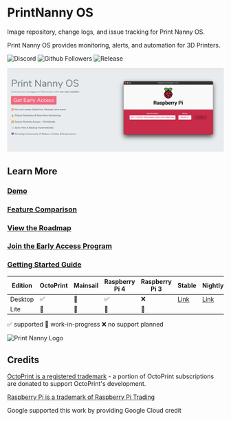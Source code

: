 # PrintNanny OS

Image repository, change logs, and issue tracking for Print Nanny OS.

Print Nanny OS provides monitoring, alerts, and automation for 3D Printers.

![Discord](https://img.shields.io/discord/773452324692688956)
![Github Followers](https://img.shields.io/github/followers/leigh-johnson?style=social)
![Release](https://img.shields.io/github/release-date-pre/bitsy-ai/printnanny-os)

![Print Nanny Header](https://github.com/bitsy-ai/printnanny-os/raw/main/images/header.png)

## Learn More

### [Demo](https://www.print-nanny.com/)
### [Feature Comparison](https://print-nanny.com/devices/releases/)
### [View the Roadmap](https://bitsy-ai.notion.site/Print-Nanny-Roadmap-7b48a2c8d83248eea2de14edfeaf52ee)
### [Join the Early Access Program](https://www.print-nanny.com/subscriptions/checkout)
### [Getting Started Guide](https://bitsy-ai.notion.site/Getting-Started-with-Print-Nanny-OS-817bc65297ff44a085120c663dced5f3)


| Edition | OctoPrint | Mainsail | Raspberry Pi 4 | Raspberry Pi 3 | Stable                                                                    | Nightly                                                                    |
|---------|-----------|----------|----------------|----------------|---------------------------------------------------------------------------|----------------------------------------------------------------------------|
| Desktop | ✅         | 🚧        | ✅              | ❌              | [Link](https://dl.print-nanny.com/printnanny-os/octoprint-bullseye-arm64/stable/) | [Link](https://dl.print-nanny.com/printnanny-os/octoprint-bullseye-arm64/nightly/) |
| Lite    | 🚧         | 🚧        | 🚧              | 🚧              |                                                                           |                                                                            |

✅ supported
🚧 work-in-progress
❌ no support planned


![Print Nanny Logo](https://github.com/bitsy-ai/octoprint-nanny-plugin/raw/main/docs/images/logo.jpg)

## Credits

[OctoPrint is a registered trademark](https://octoprint.org/) - a portion of OctoPrint subscriptions are donated to support OctoPrint's development.

[Raspberry Pi is a trademark of Raspberry Pi Trading](https://www.raspberrypi.com/)

Google supported this work by providing Google Cloud credit

